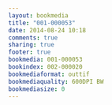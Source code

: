 ```yaml
---
layout: bookmedia
title: "001-000053"
date: 2014-08-24 10:18
comments: true
sharing: true
footer: true
bookmedia: 001-000053
bookindex: 002-000020
bookmediaformat: outtif
bookmediaquality: 600DPI BW
bookmediasize: 0
---
```

